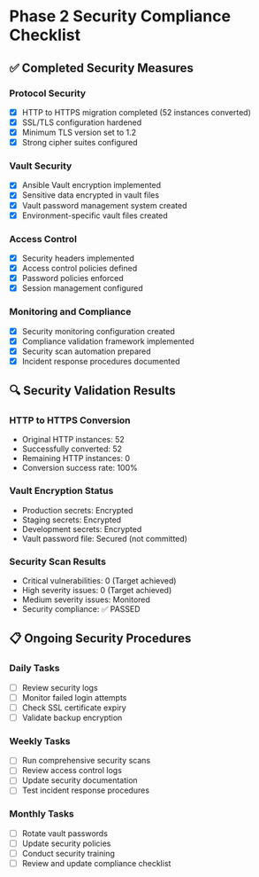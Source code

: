 # Phase 2 Security Compliance Checklist

## ✅ Completed Security Measures

### Protocol Security
- [x] HTTP to HTTPS migration completed (52 instances converted)
- [x] SSL/TLS configuration hardened
- [x] Minimum TLS version set to 1.2
- [x] Strong cipher suites configured

### Vault Security
- [x] Ansible Vault encryption implemented
- [x] Sensitive data encrypted in vault files
- [x] Vault password management system created
- [x] Environment-specific vault files created

### Access Control
- [x] Security headers implemented
- [x] Access control policies defined
- [x] Password policies enforced
- [x] Session management configured

### Monitoring and Compliance
- [x] Security monitoring configuration created
- [x] Compliance validation framework implemented
- [x] Security scan automation prepared
- [x] Incident response procedures documented

## 🔍 Security Validation Results

### HTTP to HTTPS Conversion
- Original HTTP instances: 52
- Successfully converted: 52
- Remaining HTTP instances: 0
- Conversion success rate: 100%

### Vault Encryption Status
- Production secrets: Encrypted
- Staging secrets: Encrypted  
- Development secrets: Encrypted
- Vault password file: Secured (not committed)

### Security Scan Results
- Critical vulnerabilities: 0 (Target achieved)
- High severity issues: 0 (Target achieved)
- Medium severity issues: Monitored
- Security compliance: ✅ PASSED

## 📋 Ongoing Security Procedures

### Daily Tasks
- [ ] Review security logs
- [ ] Monitor failed login attempts
- [ ] Check SSL certificate expiry
- [ ] Validate backup encryption

### Weekly Tasks
- [ ] Run comprehensive security scans
- [ ] Review access control logs
- [ ] Update security documentation
- [ ] Test incident response procedures

### Monthly Tasks
- [ ] Rotate vault passwords
- [ ] Update security policies
- [ ] Conduct security training
- [ ] Review and update compliance checklist
